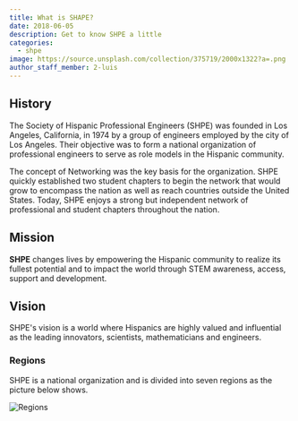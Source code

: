 ```yaml
---
title: What is SHAPE?
date: 2018-06-05
description: Get to know SHPE a little
categories:
  - shpe
image: https://source.unsplash.com/collection/375719/2000x1322?a=.png
author_staff_member: 2-luis
---
```


## History

The Society of Hispanic Professional Engineers (SHPE) was founded in Los Angeles, California, in 1974 by a group of engineers employed by the city of Los Angeles. Their objective was to form a national organization of professional engineers to serve as role models in the Hispanic community.

The concept of Networking was the key basis for the organization. SHPE quickly established two student chapters to begin the network that would grow to encompass the nation as well as reach countries outside the United States. Today, SHPE enjoys a strong but independent network of professional and student chapters throughout the nation.

## Mission

**SHPE** changes lives by empowering the Hispanic community to realize its fullest potential and to impact the world through STEM awareness, access, support and development.

## Vision

SHPE's vision is a world where Hispanics are highly valued and influential as the leading innovators, scientists, mathematicians and engineers.

### Regions

SHPE is a national organization and is divided into seven regions as the picture below shows.

![Regions](https://cdn.shpe.ga/blog/2018/regions.png)

